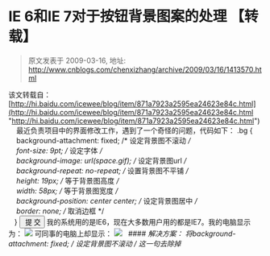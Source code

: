 # IE 6和IE 7对于按钮背景图案的处理 【转载】 
> 原文发表于 2009-03-16, 地址: http://www.cnblogs.com/chenxizhang/archive/2009/03/16/1413570.html 


该文转载自：[http://hi.baidu.com/icewee/blog/item/871a7923a2595ea24623e84c.html](http://hi.baidu.com/icewee/blog/item/871a7923a2595ea24623e84c.html "http://hi.baidu.com/icewee/blog/item/871a7923a2595ea24623e84c.html")     最近负责项目中的界面修改工作，遇到了一个奇怪的问题，代码如下： .bg {  
    background-attachment: fixed; /* 设定背景图不滚动 */  
    font-size: 9pt; /* 设定字体 */  
    background-image: url(space.gif); /* 设定背景图url */  
    background-repeat: no-repeat; /* 设置背景图不平铺 */  
    height: 19px; /* 等于背景图高度 */  
    width: 58px; /* 等于背景图宽度 */  
    background-position: center center; /* 设定背景图居中 */  
    border: none; /* 取消边框 */  
   } <input type="button" class="bg" value=" 提 交"> 我的系统用的是IE6，现在大多数用户用的都是IE7。我的电脑显示为： ![](http://hiphotos.baidu.com/icewee/pic/item/491c15e8981c2c26b80e2d20.jpg) 可同事的电脑上却显示： ![](http://hiphotos.baidu.com/icewee/pic/item/2d5c212b43431d215343c122.jpg)   #### **解决方案： 将background-attachment: fixed; /* 设定背景图不滚动 */ 这一句去除掉**























